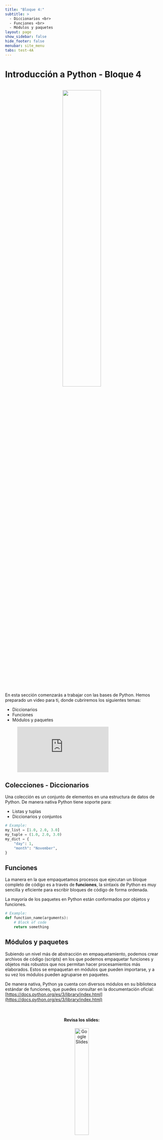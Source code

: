 ```yaml
---
title: "Bloque 4:"
subtitle: >
  - Diccionarios <br>
  - Funciones <br>
  - Módulos y paquetes
layout: page
show_sidebar: false
hide_footer: false
menubar: site_menu
tabs: test-4A
---
```


# Introducción a Python - Bloque 4

<br>
<center>
  <img width="50%" src="https://www.python.org/static/community_logos/python-logo-generic.svg">
</center>
<br>

En esta sección comenzarás a trabajar con las bases de Python. Hemos preparado un video para ti, donde cubriremos los siguientes temas:

- Diccionarios
- Funciones
- Módulos y paquetes

<figure class="image is-16by9">
  <iframe class="has-ratio" src="https://www.youtube.com/embed/82Tko4At1Q8" frameborder="0" allow="accelerometer; autoplay; clipboard-write; encrypted-media; gyroscope; picture-in-picture" allowfullscreen></iframe>
</figure>

## Colecciones - Diccionarios

Una colección es un conjunto de elementos en una estructura de datos de Python. De manera nativa Python tiene soporte para:
- Listas y tuplas
- Diccionarios y conjuntos

```python
# Example:
my_list = [1.0, 2.0, 3.0]
my_tuple = (1.0, 2.0, 3.0)
my_dict = {
    "day": 1,
    "month": "November",
}
```

## Funciones

La manera en la que empaquetamos procesos que ejecutan un bloque completo de código es a través de **funciones**, la sintaxis de Python es muy sencilla y eficiente para escribir bloques de código de forma ordenada.

La mayoría de los paquetes en Python están conformados por objetos y funciones.

```python
# Example:
def function_name(arguments):
    # Block of code
    return something
```

## Módulos y paquetes

Subiendo un nivel más de abstracción en empaquetamiento, podemos crear archivos de código (scripts) en los que podemos empaquetar funciones y objetos más robustos que nos permitan hacer procesamientos más elaborados. Estos se empaquetan en módulos que pueden importarse, y a su vez los módulos pueden agruparse en paquetes.

De manera nativa, Python ya cuenta con diversos módulos en su biblioteca estándar de funciones, que puedes consultar en la documentación oficial: [https://docs.python.org/es/3/library/index.html](https://docs.python.org/es/3/library/index.html)


<center>
  <br>
  <h4>Revisa los slides:</h4>
  <a href="https://docs.google.com/presentation/d/e/2PACX-1vQCrevv0bcEW1O_oC4A8Huz2L8mEK8d50vDdYoNbGioU7C6z2CtaDVo_VumwbXWO0O99LHlycVn7wpd/pub?start=false&loop=false&delayms=3000" target="_blank">
    <img width="30%" src="https://img.shields.io/static/v1?label=Slides&message=Google%20Slides&color=tomato" alt="Google Slides"/>
  </a>
  <br><br>
  <h4>Ejecuta el código:</h4>
  <a href="https://colab.research.google.com/github/futurelabmx/cdecmx/blob/main/A%20-%20Intro%20a%20Python.ipynb" target="_blank">
    <img width="30%" src="https://colab.research.google.com/assets/colab-badge.svg" alt="Open In Colab"/>
  </a>
</center>

<!-- Buttons -->
<br>
<div class="buttons has-addons is-centered">
  <a class="button is-outlined" href="{{ site.baseurl }}/bloque-3A/">◀︎ Anterior</a>
  <a class="button is-warning" href="{{ site.baseurl }}/test-4A/">📝 Realizar prueba del módulo</a>
  <a class="button is-outlined" href="{{ site.baseurl }}/bloque-1B/">Siguiente ▶︎</a>
</div>
